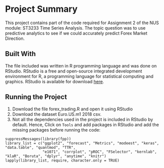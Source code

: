 # Project Summary
This project contains part of the code required for Assignment 2 of the NUS module: ST3233 Time Series Analysis. The topic question was to use predictive analytics to see if we could accurately predict Forex Market Direction.

## Built With
The file included was written in R programming language and was done on RStudio. RStudio is a free and open-source integrated development environment for R, a programming language for statistical computing and graphics. RStudio is available for download [here](https://www.rstudio.com/products/rstudio/download/).

## Running the Project
1. Download the file forex_trading.R and open it using RStudio
2. Download the dataset Euro.US.m1 2018 csv. 
3. Not all the dependencies used in the project is included in RStudio by default. Hence, Click on `Tools` and add packages in RStudio and add the missing packages before running the code:
```
suppressMessages(library(fpp))
library_list = c("ggplot2", "forecast", "Metrics", "modeest", "keras", "data.table", "quantmod", "TTR",
                 "e1071", "corrplot", "pROC", "FSelector", "kernlab", "klaR", "Boruta", "dplyr", "anytime", "knitr")
lapply(library_list, require, character.only = TRUE)
```

